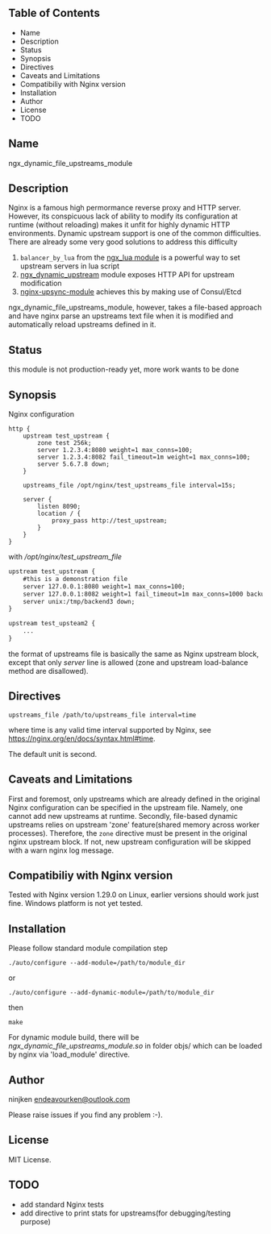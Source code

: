 ## Table of Contents
- Name
- Description
- Status
- Synopsis
- Directives
- Caveats and Limitations
- Compatibiliy with Nginx version
- Installation
- Author
- License
- TODO
 
## Name
ngx_dynamic_file_upstreams_module

## Description
Nginx is a famous high permormance reverse proxy and HTTP server. However, its conspicuous lack of ability to modify its configuration at runtime (without reloading) makes it unfit for highly dynamic HTTP environments. Dynamic upstream support is one of the common difficulties. There are already some very good solutions to address this difficulty

1. `balancer_by_lua` from the [ngx_lua module](http://github.com/openresty/lua-nginx-module) is a powerful way to set upstream servers in lua script
2. [ngx_dynamic_upstream](https://github.com/cubicdaiya/ngx_dynamic_upstream) module exposes HTTP API for upstream modification
3. [nginx-upsync-module](https://github.com/weibocom/nginx-upsync-module) achieves this by making use of Consul/Etcd

ngx_dynamic_file_upstreams_module, however, takes a file-based approach and have nginx parse an upstreams text file when it is modified and automatically reload upstreams defined in it.

## Status
this module is not production-ready yet, more work wants to be done

## Synopsis
Nginx configuration

```nginx
http {
    upstream test_upstream {
        zone test 256k;
        server 1.2.3.4:8080 weight=1 max_conns=100;
        server 1.2.3.4:8082 fail_timeout=1m weight=1 max_conns=100;
        server 5.6.7.8 down;
    }

    upstreams_file /opt/nginx/test_upstreams_file interval=15s;

    server {
        listen 8090;
        location / {
            proxy_pass http://test_upstream;
        }
    }
}
```

with */opt/nginx/test_upstream_file*

```txt
upstream test_upstream {
    #this is a demonstration file
    server 127.0.0.1:8080 weight=1 max_conns=100;
    server 127.0.0.1:8082 weight=1 fail_timeout=1m max_conns=1000 backup;
    server unix:/tmp/backend3 down;
}

upstream test_upsteam2 {
    ...
}
```

the format of upstreams file is basically the same as Nginx upstream block, except that only *server* line is allowed (zone and upstream load-balance method are disallowed).

## Directives

`upstreams_file /path/to/upstreams_file interval=time`

where time is any valid time interval supported by Nginx, see https://nginx.org/en/docs/syntax.html#time.

The default unit is second.

## Caveats and Limitations
First and foremost, only upstreams which are already defined in the original Nginx configuration can be specified in the upstream file. Namely, one cannot add new upstreams at runtime.
Secondly, file-based dynamic upstreams relies on upstream 'zone' feature(shared memory across worker processes). Therefore, the `zone` directive must be present in the original nginx upstream block. If not, new upstream configuration will be skipped with a warn nginx log message.

## Compatibiliy with Nginx version
Tested with Nginx version 1.29.0 on Linux, earlier versions should work just fine. Windows platform is not yet tested.

## Installation
Please follow standard module compilation step

    ./auto/configure --add-module=/path/to/module_dir

or

    ./auto/configure --add-dynamic-module=/path/to/module_dir

then

    make

For dynamic module build, there will be *ngx_dynamic_file_upstreams_module.so* in folder objs/ which can be loaded by nginx via 'load_module' directive.

## Author
ninjken endeavourken@outlook.com

Please raise issues if you find any problem :-).

## License
MIT License.

## TODO
- add standard Nginx tests
- add directive to print stats for upstreams(for debugging/testing purpose)




